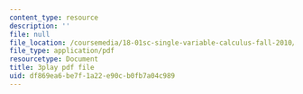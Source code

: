 ```yaml
---
content_type: resource
description: ''
file: null
file_location: /coursemedia/18-01sc-single-variable-calculus-fall-2010/df869ea6be7f1a22e90cb0fb7a04c989_aeXp1zC6Hls.pdf
file_type: application/pdf
resourcetype: Document
title: 3play pdf file
uid: df869ea6-be7f-1a22-e90c-b0fb7a04c989
---
```

